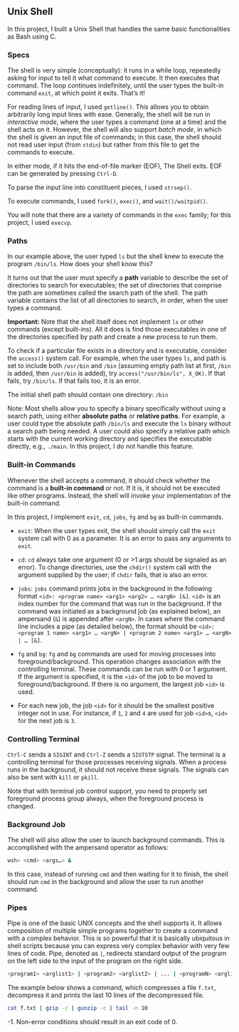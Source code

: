 ## Unix Shell

In this project, I built a Unix Shell that handles the same basic functionalities as Bash using C. 


### Specs

The shell is very simple (conceptually): it runs in a while loop, repeatedly asking for input to tell it what command to execute. It then executes that command. The loop continues indefinitely, until the user types the built-in command `exit`, at which point it exits. That’s it!

For reading lines of input, I used `getline()`. This allows you to obtain arbitrarily long input lines with ease. Generally, the shell will be run in *interactive mode*, where the user types a command (one at a time) and the shell acts on it. However, the shell will also support *batch mode*, in which the shell is given an input file of commands; in this case, the shell should not read user input (from `stdin`) but rather from this file to get the commands to execute.

In either mode, if it hits the end-of-file marker (EOF), The Shell exits. EOF can be generated by pressing `Ctrl-D`.

To parse the input line into constituent pieces, I used `strsep()`.

To execute commands, I used `fork()`, `exec()`, and `wait()/waitpid()`.

You will note that there are a variety of commands in the `exec` family; for this project, I used `execvp`.

### Paths

In our example above, the user typed `ls` but the shell knew to execute the program `/bin/ls`. How does your shell know this?

It turns out that the user must specify a **path** variable to describe the set of directories to search for executables; the set of directories that comprise the path are sometimes called the search path of the shell. The path variable contains the list of all directories to search, in order, when the user types a command.

**Important:** Note that the shell itself does not implement `ls` or other commands (except built-ins). All it does is find those executables in one of the directories specified by path and create a new process to run them.

To check if a particular file exists in a directory and is executable, consider the `access()` system call. For example, when the user types `ls`, and path is set to include both `/usr/bin` and `/bin` (assuming empty path list at first, `/bin` is added, then `/usr/bin` is added), try `access("/usr/bin/ls", X_OK)`. If that fails, try `/bin/ls`. If that fails too, it is an error.

The initial shell path should contain one directory: `/bin`

Note: Most shells allow you to specify a binary specifically without using a search path, using either **absolute paths** or **relative paths**. For example, a user could type the absolute path `/bin/ls` and execute the `ls` binary without a search path being needed. A user could also specify a relative path which starts with the current working directory and specifies the executable directly, e.g., `./main`. In this project, I do not handle this feature.

### Built-in Commands

Whenever the shell accepts a command, it should check whether the command is a **built-in command** or not. If it is, it should not be executed like other programs. Instead, the shell will invoke your implementation of the built-in command. 

In this project, I implement `exit`, `cd`, `jobs`, `fg` and `bg` as built-in commands.

* `exit`: When the user types exit, the shell should simply call the `exit` system call with 0 as a parameter. It is an error to pass any arguments to `exit`.

* `cd`: `cd` always take one argument (0 or >1 args should be signaled as an error). To change directories, use the `chdir()` system call with the argument supplied by the user; if `chdir` fails, that is also an error.

* `jobs`: `jobs` command prints jobs in the background in the following format `<id>: <program name> <arg1> <arg2> … <argN> [&]`. `<id>` is an index number for the command that was run in the background. If the command was initiated as a background job (as explained below), an ampersand (`&`) is appended after `<argN>`. In cases where the command line includes a pipe (as detailed below), the format should be `<id>: <program 1 name> <arg1> … <argN> | <program 2 name> <arg1> … <argN> | … [&]`. 

* `fg` and `bg`: `fg` and `bg` commands are used for moving processes into foreground/background. This operation changes association with the controlling terminal. These commands can be run with 0 or 1 argument. If the argument is specified, it is the `<id>` of the job to be moved to foreground/background. If there is no argument, the largest job `<id>` is used. 

* For each new job, the job `<id>` for it should be the smallest positive integer not in use. For instance, if `1`, `2` and `4` are used for job `<id>`s, `<id>` for the next job is `3`. 

### Controlling Terminal

`Ctrl-C` sends a `SIGINT` and `Ctrl-Z` sends a `SIGTSTP` signal. The terminal is a controlling terminal for those processes receiving signals. When a process runs in the background, it should not receive these signals. The signals can also be sent with `kill` or `pkill`.

Note that with terminal job control support, you need to properly set foreground process group always, when the foreground process is changed.

### Background Job

The shell will also allow the user to launch background commands. This is accomplished with the ampersand operator as follows:

```sh
wsh> <cmd> <args…> &
```

In this case, instead of running `cmd` and then waiting for it to finish, the shell should run `cmd` in the background and allow the user to run another command.

### Pipes

Pipe is one of the basic UNIX concepts and the shell supports it. It allows composition of multiple simple programs together to create a command with a complex behavior. This is so powerful that it is basically ubiquitous in shell scripts because you can express very complex behavior with very few lines of code. Pipe, denoted as `|`, redirects standard output of the program on the left side to the input of the program on the right side.

```sh
<program1> <arglist1> | <program2> <arglist2> | ... | <programN> <arglistN> [&]
```

The example below shows a command, which compresses a file `f.txt`, decompress it and prints the last 10 lines of the decompressed file.

```sh
cat f.txt | gzip -c | gunzip -c | tail -n 10
```

-1.  Non-error conditions should result in an exit code of 0.

